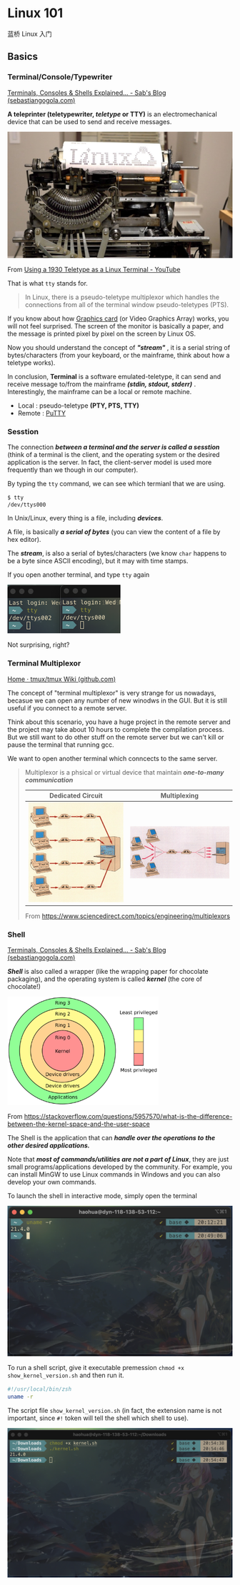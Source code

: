 # Linux 101

蓝桥 Linux 入门

## Basics 

### Terminal/Console/Typewriter

[Terminals, Consoles & Shells Explained... - Sab's Blog (sebastiangogola.com)](https://sebastiangogola.com/terminals-consoles-shells-explained/)

**A teleprinter (teletypewriter, *teletype* or TTY)** is an electromechanical device that can be used to send and receive messages. 

<img src="teletype.jpg" alt="Using a 1930 Teletype as a Linux Terminal - YouTube" style="zoom:50%;" />  

From [Using a 1930 Teletype as a Linux Terminal - YouTube](https://www.youtube.com/watch?v=2XLZ4Z8LpEE)

That is what `tty` stands for. 

> In Linux, there is a pseudo-teletype multiplexor which handles the connections from all of the terminal window pseudo-teletypes (PTS).

If you know about how [Graphics card](https://en.wikipedia.org/wiki/Graphics_card) (or Video Graphics Array) works, you will not feel surprised. The screen of the monitor is basically a paper, and the message is printed pixel by pixel on the screen by Linux OS. 

Now you should understand the concept of ***"stream"*** , it is a serial string of bytes/characters (from your keyboard, or the mainframe, think about how a teletype works). 

In conclusion, **Terminal** is a software emulated-teletype, it can send and receive message to/from the mainframe ***(stdin, stdout, stderr)*** . Interestingly, the mainframe can be a local or remote machine. 

- Local : pseudo-teletype **(PTY, PTS, TTY)** 
- Remote : [PuTTY](https://www.ssh.com/ssh/putty/)

### Sesstion 

The connection ***between a terminal and the server is called a sesstion*** (think of a terminal is the client, and the operating system or the desired application is the server. In fact, the client-server model is used more frequently than we though in our computer). 

By typing the `tty` command, we can see which termianl that we are using. 

```
$ tty
/dev/ttys000
```

In Unix/Linux, every thing is a file, including ***devices***. 

A file, is basically ***a serial of bytes*** (you can view the content of a file by hex editor).  

The ***stream***, is also a serial of bytes/characters (we know `char` happens to be a byte since ASCII encoding), but it may with time stamps. 

If you open another terminal, and type `tty` again

<img src="image-20220504201930456.png" alt="image-20220504201930456" style="zoom: 50%;" />

Not surprising, right?  

### Terminal Multiplexor

[Home · tmux/tmux Wiki (github.com)](https://github.com/tmux/tmux/wiki)

The concept of "terminal multiplexor" is very strange for us nowadays, becasue we can open any number of new winodws in the GUI. But it is still useful if you connect to a remote server. 

Think about this scenario, you have a huge project in the remote server and the project may take about 10 hours to complete the compilation process. But we still want to do other stuff on the remote server but we can't kill or pause the terminal that running gcc.  

We want to open another terminal which conncects to the same server. 

> Multiplexor is a phsical or virtual device that maintain ***one-to-many communication***
>
> | Dedicated Circuit                                            | Multiplexing                                                 |
> | ------------------------------------------------------------ | ------------------------------------------------------------ |
> | ![img](3-s2.0-B9780122090059500138-f09-31-9780122090059.jpg) | ![img](3-s2.0-B9780122090059500138-f09-32-9780122090059.jpg) |
>
> From https://www.sciencedirect.com/topics/engineering/multiplexors 

### Shell

[Terminals, Consoles & Shells Explained... - Sab's Blog (sebastiangogola.com)](https://sebastiangogola.com/terminals-consoles-shells-explained/)

***Shell*** is also called a wrapper (like the wrapping paper for chocolate packaging), and the operating system is called ***kernel*** (the core of chocolate!)

<img src="DzNLZ.png" alt="operating system - What is the difference between the kernel space and the  user space? - Stack Overflow" style="zoom:33%;" />

From https://stackoverflow.com/questions/5957570/what-is-the-difference-between-the-kernel-space-and-the-user-space

The Shell is the application that can ***handle over the operations to the other desired applications.***

Note that ***most of commands/utilities are not a part of Linux***, they are just small programs/applications developed by the community. For example, you can install MinGW to use Linux commands in Windows and you can also develop your own commands. 

To launch the shell in interactive mode, simply open the terminal 

<img src="image-20220504204923409.png" alt="image-20220504204923409" style="zoom:50%;" />

To run a shell script, give it executable premession `chmod +x show_kernel_version.sh`  and then run it. 

```bash
#!/usr/local/bin/zsh
uname -r
```

The script file `show_kernel_version.sh` (in fact, the extension name is not important, since `#!` token will tell the shell which shell to use). 

<img src="image-20220504205520230.png" alt="image-20220504205520230" style="zoom: 50%;" />